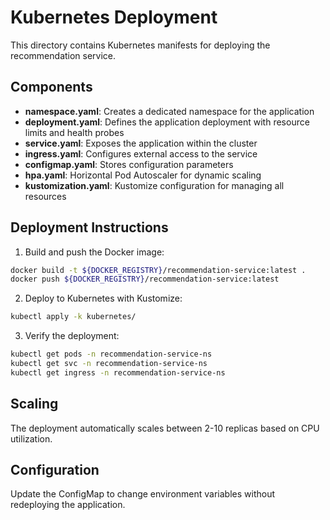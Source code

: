 # Kubernetes Deployment

This directory contains Kubernetes manifests for deploying the recommendation service.

## Components

- **namespace.yaml**: Creates a dedicated namespace for the application
- **deployment.yaml**: Defines the application deployment with resource limits and health probes
- **service.yaml**: Exposes the application within the cluster
- **ingress.yaml**: Configures external access to the service
- **configmap.yaml**: Stores configuration parameters
- **hpa.yaml**: Horizontal Pod Autoscaler for dynamic scaling
- **kustomization.yaml**: Kustomize configuration for managing all resources

## Deployment Instructions

1. Build and push the Docker image:

```bash
docker build -t ${DOCKER_REGISTRY}/recommendation-service:latest .
docker push ${DOCKER_REGISTRY}/recommendation-service:latest
```

2. Deploy to Kubernetes with Kustomize:

```bash
kubectl apply -k kubernetes/
```

3. Verify the deployment:

```bash
kubectl get pods -n recommendation-service-ns
kubectl get svc -n recommendation-service-ns
kubectl get ingress -n recommendation-service-ns
```

## Scaling

The deployment automatically scales between 2-10 replicas based on CPU utilization.

## Configuration

Update the ConfigMap to change environment variables without redeploying the application.